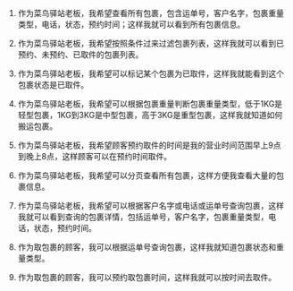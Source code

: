 1. 作为菜鸟驿站老板，我希望查看所有包裹，包含运单号，客户名字，包裹重量类型，电话，状态，预约时间；这样我就可以看到所有包裹信息。
2. 作为菜鸟驿站老板，我希望按照条件过来过滤包裹列表，这样我就可以看到已预约、未预约、已取件的包裹列表。
3. 作为菜鸟驿站老板，我希望可以标记某个包裹为已取件，这样我就能看到这个包裹状态是已取件。
4. 作为菜鸟驿站老板，我希望可以根据包裹重量判断包裹重量类型，低于1KG是轻型包裹，1KG到3KG是中型包裹，高于3KG是重型包裹，这样我就知道如何搬运包裹。
5. 作为菜鸟驿站老板，我希望顾客预约取件的时间是我的营业时间范围早上9点到晚上8点，这样顾客可以在预约时间取件。
6. 作为菜鸟驿站老板，我希望可以分页查看所有包裹，这样方便我查看大量的包裹信息。
7. 作为菜鸟驿站老板，我希望可以根据客户名字或电话或运单号查询包裹，这样我就可以看到查询的包裹详情，包括运单号，客户名字，包裹重量类型，电话，状态，预约时间。


1. 作为取包裹的顾客，我可以根据运单号查询包裹，这样我就知道包裹状态和重量类型。
2. 作为取包裹的顾客，我可以预约取包裹时间，这样我就可以按时间去取件。
